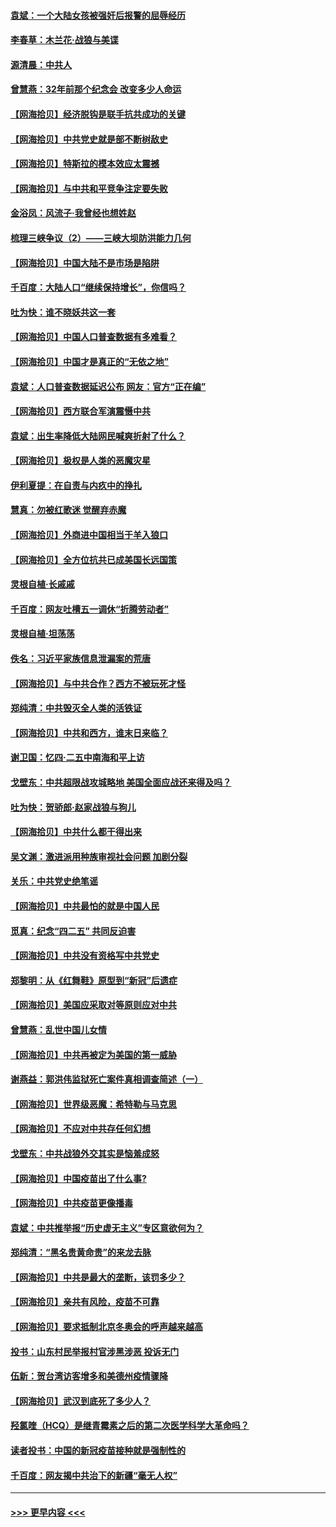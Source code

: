 #### [袁斌：一个大陆女孩被强奸后报警的屈辱经历](../pages/nsc993/n12936547.md?t=05101652) 
#### [李春草：木兰花·战狼与美谍](../pages/nsc993/n12935995.md?t=05101652) 
#### [源清晨：中共人](../pages/nsc993/n12935589.md?t=05101652) 
#### [曾慧燕：32年前那个纪念会 改变多少人命运](../pages/nsc993/n12934233.md?t=05101652) 
#### [【网海拾贝】经济脱钩是联手抗共成功的关键](../pages/nsc993/n12934176.md?t=05101652) 
#### [【网海拾贝】中共党史就是部不断树敌史](../pages/nsc993/n12932844.md?t=05101652) 
#### [【网海拾贝】特斯拉的模本效应太震撼](../pages/nsc993/n12925626.md?t=05101652) 
#### [【网海拾贝】与中共和平竞争注定要失败](../pages/nsc993/n12923326.md?t=05101652) 
#### [金浴凤：风流子‧我曾经也想姓赵](../pages/nsc993/n12920911.md?t=05101652) 
#### [梳理三峡争议（2）——三峡大坝防洪能力几何](../pages/nsc993/n12920173.md?t=05101652) 
#### [【网海拾贝】中国大陆不是市场是陷阱](../pages/nsc993/n12920143.md?t=05101652) 
#### [千百度：大陆人口“继续保持增长”，你信吗？](../pages/nsc993/n12918946.md?t=05101652) 
#### [吐为快：谁不晓妖共这一套](../pages/nsc993/n12918941.md?t=05101652) 
#### [【网海拾贝】中国人口普查数据有多难看？](../pages/nsc993/n12917822.md?t=05101652) 
#### [【网海拾贝】中国才是真正的“无依之地”](../pages/nsc993/n12915845.md?t=05101652) 
#### [袁斌：人口普查数据延迟公布 网友：官方“正在编”](../pages/nsc993/n12915748.md?t=05101652) 
#### [【网海拾贝】西方联合军演震慑中共](../pages/nsc993/n12913466.md?t=05101652) 
#### [袁斌：出生率降低大陆网民喊爽折射了什么？](../pages/nsc993/n12913365.md?t=05101652) 
#### [【网海拾贝】极权是人类的恶魔灾星](../pages/nsc993/n12910697.md?t=05101652) 
#### [伊利夏提：在自责与内疚中的挣扎](../pages/nsc993/n12910493.md?t=05101652) 
#### [慧真：勿被红歌迷 觉醒弃赤魔](../pages/nsc993/n12910485.md?t=05101652) 
#### [【网海拾贝】外商进中国相当于羊入狼口](../pages/nsc993/n12908274.md?t=05101652) 
#### [【网海拾贝】全方位抗共已成美国长远国策](../pages/nsc993/n12906878.md?t=05101652) 
#### [灵根自植‧长戚戚](../pages/nsc993/n12905585.md?t=05101652) 
#### [千百度：网友吐槽五一调休“折腾劳动者”](../pages/nsc993/n12905934.md?t=05101652) 
#### [灵根自植‧坦荡荡](../pages/nsc993/n12905562.md?t=05101652) 
#### [佚名：习近平家族信息泄漏案的荒唐](../pages/nsc993/n12904705.md?t=05101652) 
#### [【网海拾贝】与中共合作？西方不被玩死才怪](../pages/nsc993/n12903873.md?t=05101652) 
#### [郑纯清：中共毁灭全人类的活铁证](../pages/nsc993/n12903785.md?t=05101652) 
#### [【网海拾贝】中共和西方，谁末日来临？](../pages/nsc993/n12903482.md?t=05101652) 
#### [谢卫国：忆四‧二五中南海和平上访](../pages/nsc993/n12902192.md?t=05101652) 
#### [戈壁东：中共超限战攻城略地 美国全面应战还来得及吗？](../pages/nsc993/n12902297.md?t=05101652) 
#### [吐为快：贺骄郎‧赵家战狼与狗儿](../pages/nsc993/n12902280.md?t=05101652) 
#### [【网海拾贝】中共什么都干得出来](../pages/nsc993/n12897500.md?t=05101652) 
#### [吴文渊：激进派用种族审视社会问题 加剧分裂](../pages/nsc993/n12893881.md?t=05101652) 
#### [关乐：中共党史绝笔谣](../pages/nsc993/n12897270.md?t=05101652) 
#### [【网海拾贝】中共最怕的就是中国人民](../pages/nsc993/n12894705.md?t=05101652) 
#### [觅真：纪念“四二五” 共同反迫害](../pages/nsc993/n12894553.md?t=05101652) 
#### [【网海拾贝】中共没有资格写中共党史](../pages/nsc993/n12892231.md?t=05101652) 
#### [郑黎明：从《红舞鞋》原型到“新冠”后遗症](../pages/nsc993/n12890469.md?t=05101652) 
#### [【网海拾贝】美国应采取对等原则应对中共](../pages/nsc993/n12889176.md?t=05101652) 
#### [曾慧燕：乱世中国儿女情](../pages/nsc993/n12887931.md?t=05101652) 
#### [【网海拾贝】中共再被定为美国的第一威胁](../pages/nsc993/n12887580.md?t=05101652) 
#### [谢燕益：郭洪伟监狱死亡案件真相调查简述（一）](../pages/nsc993/n12885648.md?t=05101652) 
#### [【网海拾贝】世界级恶魔：希特勒与马克思](../pages/nsc993/n12884062.md?t=05101652) 
#### [【网海拾贝】不应对中共存任何幻想](../pages/nsc993/n12881460.md?t=05101652) 
#### [戈壁东：中共战狼外交其实是恼羞成怒](../pages/nsc993/n12880392.md?t=05101652) 
#### [【网海拾贝】中国疫苗出了什么事?](../pages/nsc993/n12879124.md?t=05101652) 
#### [【网海拾贝】中共疫苗更像播毒](../pages/nsc993/n12876631.md?t=05101652) 
#### [袁斌：中共推举报“历史虚无主义”专区意欲何为？](../pages/nsc993/n12876530.md?t=05101652) 
#### [郑纯清：“黑名贵黄命贵”的来龙去脉](../pages/nsc993/n12875589.md?t=05101652) 
#### [【网海拾贝】中共是最大的垄断，该罚多少？](../pages/nsc993/n12874006.md?t=05101652) 
#### [【网海拾贝】亲共有风险，疫苗不可靠](../pages/nsc993/n12872224.md?t=05101652) 
#### [【网海拾贝】要求抵制北京冬奥会的呼声越来越高](../pages/nsc993/n12868962.md?t=05101652) 
#### [投书：山东村民举报村官涉黑涉恶 投诉无门](../pages/nsc993/n12869726.md?t=05101652) 
#### [伍新：贺台湾访客增多和美德州疫情骤降](../pages/nsc993/n12865651.md?t=05101652) 
#### [【网海拾贝】武汉到底死了多少人？](../pages/nsc993/n12863707.md?t=05101652) 
#### [羟氯喹（HCQ）是继青霉素之后的第二次医学科学大革命吗？](../pages/nsc993/n12638564.md?t=05101652) 
#### [读者投书：中国的新冠疫苗接种就是强制性的](../pages/nsc993/n12859932.md?t=05101652) 
#### [千百度：网友揭中共治下的新疆“毫无人权”](../pages/nsc993/n12858385.md?t=05101652) 

----
#### [ >>> 更早内容 <<< ](../indexes/nsc993-earlier.md)
